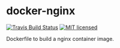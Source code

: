 docker-nginx
=============

[![Travis Build Status](https://travis-ci.org/hrektts/docker-nginx.svg?branch=master)](https://travis-ci.org/hrektts/docker-nginx)
[![MIT licensed](https://img.shields.io/badge/license-MIT-blue.svg)](./LICENSE)

Dockerfile to build a nginx container image.
